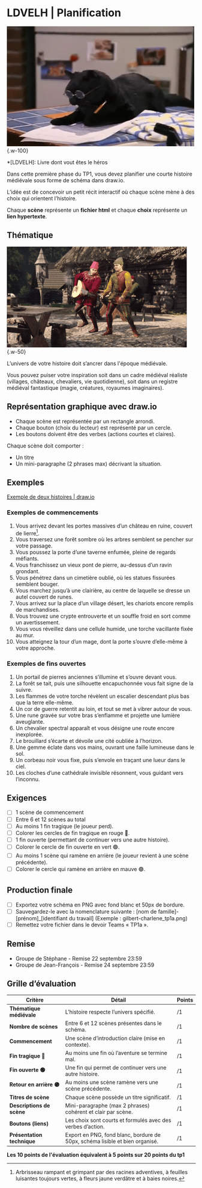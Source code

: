 # LDVELH | Planification

![](./planif.gif){.w-100}

*[LDVELH]: Livre dont vout êtes le héros

[^lierre]: Arbrisseau rampant et grimpant par des racines adventives, à feuilles luisantes toujours vertes, à fleurs jaune verdâtre et à baies noires.

Dans cette première phase du TP1, vous devez planifier une courte histoire médiévale sous forme de schéma dans draw.io.

L’idée est de concevoir un petit récit interactif où chaque scène mène à des choix qui orientent l’histoire.

Chaque **scène** représente un **fichier html** et chaque **choix** représente un **lien hypertexte**.

## Thématique

![](kcd.gif){.w-50}

L’univers de votre histoire doit s’ancrer dans l'époque médiévale.

Vous pouvez puiser votre inspiration soit dans un cadre médiéval réaliste (villages, châteaux, chevaliers, vie quotidienne), soit dans un registre médiéval fantastique (magie, créatures, royaumes imaginaires).

## Représentation graphique avec draw.io

* Chaque scène est représentée par un rectangle arrondi.
* Chaque bouton (choix du lecteur) est représenté par un cercle.
* Les boutons doivent être des verbes (actions courtes et claires).

Chaque scène doit comporter :

* Un titre
* Un mini-paragraphe (2 phrases max) décrivant la situation.

## Exemples

[Exemple de deux histoires | draw.io](./ldvelh.drawio)

### Exemples de commencements

1. Vous arrivez devant les portes massives d’un château en ruine, couvert de lierre[^lierre].
1. Vous traversez une forêt sombre où les arbres semblent se pencher sur votre passage.
1. Vous poussez la porte d’une taverne enfumée, pleine de regards méfiants.
1. Vous franchissez un vieux pont de pierre, au-dessus d’un ravin grondant.
1. Vous pénétrez dans un cimetière oublié, où les statues fissurées semblent bouger.
1. Vous marchez jusqu’à une clairière, au centre de laquelle se dresse un autel couvert de runes.
1. Vous arrivez sur la place d’un village désert, les chariots encore remplis de marchandises.
1. Vous trouvez une crypte entrouverte et un souffle froid en sort comme un avertissement.
1. Vous vous réveillez dans une cellule humide, une torche vacillante fixée au mur.
1. Vous atteignez la tour d’un mage, dont la porte s’ouvre d’elle-même à votre approche.

### Exemples de fins ouvertes

1. Un portail de pierres anciennes s’illumine et s’ouvre devant vous.
1. La forêt se tait, puis une silhouette encapuchonnée vous fait signe de la suivre.
1. Les flammes de votre torche révèlent un escalier descendant plus bas que la terre elle-même.
1. Un cor de guerre retentit au loin, et tout se met à vibrer autour de vous.
1. Une rune gravée sur votre bras s’enflamme et projette une lumière aveuglante.
1. Un chevalier spectral apparaît et vous désigne une route encore inexplorée.
1. Le brouillard s’écarte et dévoile une cité oubliée à l’horizon.
1. Une gemme éclate dans vos mains, ouvrant une faille lumineuse dans le sol.
1. Un corbeau noir vous fixe, puis s’envole en traçant une lueur dans le ciel.
1. Les cloches d’une cathédrale invisible résonnent, vous guidant vers l’inconnu.

## Exigences

- [ ] 1 scène de commencement
- [ ] Entre 6 et 12 scènes au total
- [ ] Au moins 1 fin tragique (le joueur perd).
- [ ] Colorer les cercles de fin tragique en rouge 🔴.
- [ ] 1 fin ouverte (permettant de continuer vers une autre histoire).
- [ ] Colorer le cercle de fin ouverte en vert 🟢.
- [ ] Au moins 1 scène qui ramène en arrière (le joueur revient à une scène précédente).
- [ ] Colorer le cercle qui ramène en arrière en mauve 🟣.

## Production finale

- [ ] Exportez votre schéma en PNG avec fond blanc et 50px de bordure.
- [ ] Sauvegardez-le avec la nomenclature suivante : [nom de famille]-[prénom]_[identifiant du travail] (Exemple : gilbert-charlene_tp1a.png)
- [ ] Remettez votre fichier dans le devoir Teams « TP1a ».

## Remise

* Groupe de Stéphane - Remise 22 septembre 23:59
* Groupe de Jean-François - Remise 24 septembre 23:59

## Grille d’évaluation

| Critère                    | Détail                                                                       | Points |
|----------------------------|------------------------------------------------------------------------------|--------|
| **Thématique médiévale**   | L’histoire respecte l’univers spécifié.                                      | /1     |
| **Nombre de scènes**       | Entre 6 et 12 scènes présentes dans le schéma.                               | /1     |
| **Commencement**           | Une scène d’introduction claire (mise en contexte).                          | /1     |
| **Fin tragique 🔴**        | Au moins une fin où l’aventure se termine mal.                               | /1     |
| **Fin ouverte 🟢**         | Une fin qui permet de continuer vers une autre histoire.                     | /1     |
| **Retour en arrière 🟣**   | Au moins une scène ramène vers une scène précédente.                         | /1     |
| **Titres de scène**        | Chaque scène possède un titre significatif.                                  | /1     |
| **Descriptions de scène**  | Mini-paragraphe (max 2 phrases) cohérent et clair par scène.                 | /1     |
| **Boutons (liens)**        | Les choix sont courts et formulés avec des verbes d’action.                  | /1     |
| **Présentation technique** | Export en PNG, fond blanc, bordure de 50px, schéma lisible et bien organisé. | /1     |

**Les 10 points de l'évaluation équivalent à 5 points sur 20 points du tp1**